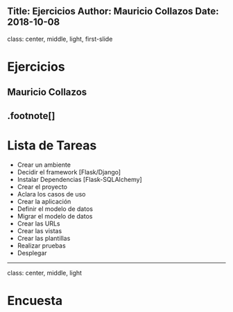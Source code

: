 Title: Ejercicios
Author: Mauricio Collazos
Date: 2018-10-08
![]()
---
class: center, middle, light, first-slide
# Ejercicios
## Mauricio Collazos
.footnote[]
---
# Lista de Tareas
- Crear un ambiente
- Decidir el framework [Flask/Django]
- Instalar Dependencias [Flask-SQLAlchemy]
- Crear el proyecto
- Aclara los casos de uso
- Crear la aplicación
- Definir el modelo de datos
- Migrar el modelo de datos
- Crear las URLs
- Crear las vistas
- Crear las plantillas
- Realizar pruebas
- Desplegar
---
class: center, middle, light
# Encuesta